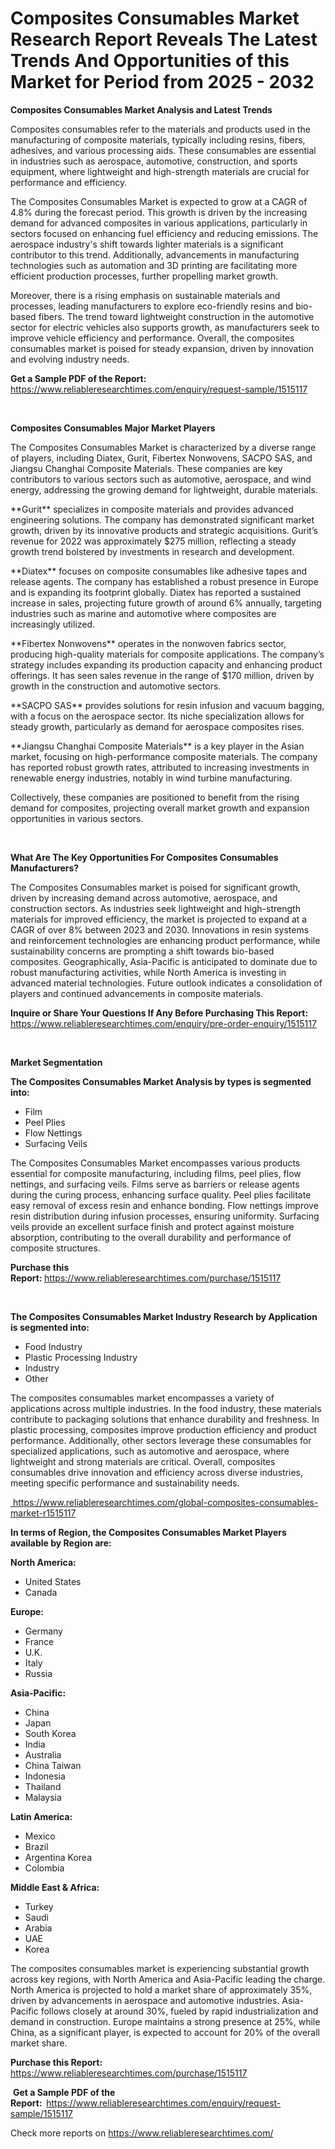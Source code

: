 <p><h1>Composites Consumables Market Research Report Reveals The Latest Trends And Opportunities of this Market for Period from 2025 - 2032</h1></p><p><strong>Composites Consumables Market Analysis and Latest Trends</strong></p>
<p><p>Composites consumables refer to the materials and products used in the manufacturing of composite materials, typically including resins, fibers, adhesives, and various processing aids. These consumables are essential in industries such as aerospace, automotive, construction, and sports equipment, where lightweight and high-strength materials are crucial for performance and efficiency.</p><p>The Composites Consumables Market is expected to grow at a CAGR of 4.8% during the forecast period. This growth is driven by the increasing demand for advanced composites in various applications, particularly in sectors focused on enhancing fuel efficiency and reducing emissions. The aerospace industry's shift towards lighter materials is a significant contributor to this trend. Additionally, advancements in manufacturing technologies such as automation and 3D printing are facilitating more efficient production processes, further propelling market growth.</p><p>Moreover, there is a rising emphasis on sustainable materials and processes, leading manufacturers to explore eco-friendly resins and bio-based fibers. The trend toward lightweight construction in the automotive sector for electric vehicles also supports growth, as manufacturers seek to improve vehicle efficiency and performance. Overall, the composites consumables market is poised for steady expansion, driven by innovation and evolving industry needs.</p></p>
<p><strong>Get a Sample PDF of the Report:&nbsp;</strong> <a href="https://www.reliableresearchtimes.com/enquiry/request-sample/1515117?utm_campaign=3316&utm_medium=2&utm_source=Github&utm_content=ia&utm_term=04042025&utm_id=composites-consumables">https://www.reliableresearchtimes.com/enquiry/request-sample/1515117</a></p>
<p>&nbsp;</p>
<p><strong>Composites Consumables Major Market Players</strong></p>
<p><p>The Composites Consumables Market is characterized by a diverse range of players, including Diatex, Gurit, Fibertex Nonwovens, SACPO SAS, and Jiangsu Changhai Composite Materials. These companies are key contributors to various sectors such as automotive, aerospace, and wind energy, addressing the growing demand for lightweight, durable materials.</p><p>**Gurit** specializes in composite materials and provides advanced engineering solutions. The company has demonstrated significant market growth, driven by its innovative products and strategic acquisitions. Gurit’s revenue for 2022 was approximately $275 million, reflecting a steady growth trend bolstered by investments in research and development.</p><p>**Diatex** focuses on composite consumables like adhesive tapes and release agents. The company has established a robust presence in Europe and is expanding its footprint globally. Diatex has reported a sustained increase in sales, projecting future growth of around 6% annually, targeting industries such as marine and automotive where composites are increasingly utilized.</p><p>**Fibertex Nonwovens** operates in the nonwoven fabrics sector, producing high-quality materials for composite applications. The company’s strategy includes expanding its production capacity and enhancing product offerings. It has seen sales revenue in the range of $170 million, driven by growth in the construction and automotive sectors.</p><p>**SACPO SAS** provides solutions for resin infusion and vacuum bagging, with a focus on the aerospace sector. Its niche specialization allows for steady growth, particularly as demand for aerospace composites rises.</p><p>**Jiangsu Changhai Composite Materials** is a key player in the Asian market, focusing on high-performance composite materials. The company has reported robust growth rates, attributed to increasing investments in renewable energy industries, notably in wind turbine manufacturing.</p><p>Collectively, these companies are positioned to benefit from the rising demand for composites, projecting overall market growth and expansion opportunities in various sectors.</p></p>
<p>&nbsp;</p>
<p><strong>What Are The Key Opportunities For Composites Consumables Manufacturers?</strong></p>
<p><p>The Composites Consumables market is poised for significant growth, driven by increasing demand across automotive, aerospace, and construction sectors. As industries seek lightweight and high-strength materials for improved efficiency, the market is projected to expand at a CAGR of over 8% between 2023 and 2030. Innovations in resin systems and reinforcement technologies are enhancing product performance, while sustainability concerns are prompting a shift towards bio-based composites. Geographically, Asia-Pacific is anticipated to dominate due to robust manufacturing activities, while North America is investing in advanced material technologies. Future outlook indicates a consolidation of players and continued advancements in composite materials.</p></p>
<p><strong>Inquire or Share Your Questions If Any Before Purchasing This Report:</strong> <a href="https://www.reliableresearchtimes.com/enquiry/pre-order-enquiry/1515117?utm_campaign=3316&utm_medium=2&utm_source=Github&utm_content=ia&utm_term=04042025&utm_id=composites-consumables">https://www.reliableresearchtimes.com/enquiry/pre-order-enquiry/1515117</a></p>
<p>&nbsp;</p>
<p><strong>Market Segmentation</strong></p>
<p><strong>The Composites Consumables Market Analysis by types is segmented into:</strong></p>
<p><ul><li>Film</li><li>Peel Plies</li><li>Flow Nettings</li><li>Surfacing Veils</li></ul></p>
<p><p>The Composites Consumables Market encompasses various products essential for composite manufacturing, including films, peel plies, flow nettings, and surfacing veils. Films serve as barriers or release agents during the curing process, enhancing surface quality. Peel plies facilitate easy removal of excess resin and enhance bonding. Flow nettings improve resin distribution during infusion processes, ensuring uniformity. Surfacing veils provide an excellent surface finish and protect against moisture absorption, contributing to the overall durability and performance of composite structures.</p></p>
<p><strong>Purchase this Report:&nbsp;</strong><a href="https://www.reliableresearchtimes.com/purchase/1515117?utm_campaign=3316&utm_medium=2&utm_source=Github&utm_content=ia&utm_term=04042025&utm_id=composites-consumables">https://www.reliableresearchtimes.com/purchase/1515117</a></p>
<p>&nbsp;</p>
<p><strong>The Composites Consumables Market Industry Research by Application is segmented into:</strong></p>
<p><ul><li>Food Industry</li><li>Plastic Processing Industry</li><li>Industry</li><li>Other</li></ul></p>
<p><p>The composites consumables market encompasses a variety of applications across multiple industries. In the food industry, these materials contribute to packaging solutions that enhance durability and freshness. In plastic processing, composites improve production efficiency and product performance. Additionally, other sectors leverage these consumables for specialized applications, such as automotive and aerospace, where lightweight and strong materials are critical. Overall, composites consumables drive innovation and efficiency across diverse industries, meeting specific performance and sustainability needs.</p></p>
<p><a href="https://www.reliableresearchtimes.com/global-composites-consumables-market-r1515117?utm_campaign=3316&utm_medium=2&utm_source=Github&utm_content=ia&utm_term=04042025&utm_id=composites-consumables">&nbsp;https://www.reliableresearchtimes.com/global-composites-consumables-market-r1515117</a></p>
<p><strong>In terms of Region, the Composites Consumables Market Players available by Region are:</strong></p>
<p>
    <p> <strong> North America: </strong>
        <ul>
            <li>United States</li>
            <li>Canada</li>
        </ul>
        </p> 
    <p> <strong> Europe: </strong>
        <ul>
            <li>Germany</li>
            <li>France</li>
            <li>U.K.</li>
            <li>Italy</li>
            <li>Russia</li>
        </ul>
        </p> 
    <p> <strong> Asia-Pacific: </strong>
        <ul>
            <li>China</li>
            <li>Japan</li>
            <li>South Korea</li>
            <li>India</li>
            <li>Australia</li>
            <li>China Taiwan</li>
            <li>Indonesia</li>
            <li>Thailand</li>
            <li>Malaysia</li>
        </ul>
        </p> 
    <p> <strong> Latin America: </strong>
        <ul>
            <li>Mexico</li>
            <li>Brazil</li>
            <li>Argentina Korea</li>
            <li>Colombia</li>
        </ul>
        </p> 
    <p> <strong> Middle East & Africa: </strong>
        <ul>
            <li>Turkey</li>
            <li>Saudi</li>
            <li>Arabia</li>
            <li>UAE</li>
            <li>Korea</li>
        </ul>
    </p>
    </p>
<p><p>The composites consumables market is experiencing substantial growth across key regions, with North America and Asia-Pacific leading the charge. North America is projected to hold a market share of approximately 35%, driven by advancements in aerospace and automotive industries. Asia-Pacific follows closely at around 30%, fueled by rapid industrialization and demand in construction. Europe maintains a strong presence at 25%, while China, as a significant player, is expected to account for 20% of the overall market share.</p></p>
<p><strong>Purchase this Report: </strong><a href="https://www.reliableresearchtimes.com/purchase/1515117?utm_campaign=3316&utm_medium=2&utm_source=Github&utm_content=ia&utm_term=04042025&utm_id=composites-consumables">https://www.reliableresearchtimes.com/purchase/1515117</a></p>
<p>&nbsp;<strong>Get a Sample PDF of the Report:&nbsp;&nbsp;</strong><a href="https://www.reliableresearchtimes.com/enquiry/request-sample/1515117?utm_campaign=3316&utm_medium=2&utm_source=Github&utm_content=ia&utm_term=04042025&utm_id=composites-consumables">https://www.reliableresearchtimes.com/enquiry/request-sample/1515117</a></p>
<p><strong></strong></p>
<p>Check more reports on <a href="https://www.reliableresearchtimes.com/?utm_campaign=3316&utm_medium=2&utm_source=Github&utm_content=ia&utm_term=04042025&utm_id=composites-consumables">https://www.reliableresearchtimes.com/</a></p>
